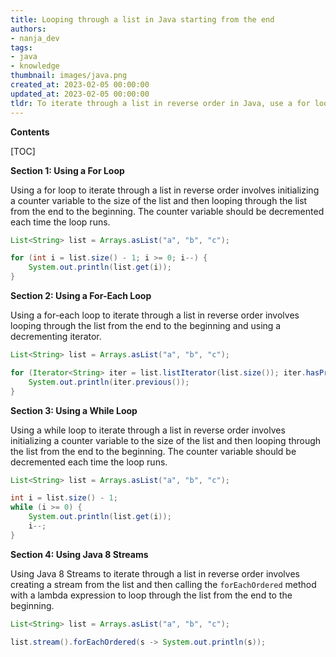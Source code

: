 ```yaml
---
title: Looping through a list in Java starting from the end
authors:
- nanja_dev
tags:
- java
- knowledge
thumbnail: images/java.png
created_at: 2023-02-05 00:00:00
updated_at: 2023-02-05 00:00:00
tldr: To iterate through a list in reverse order in Java, use a for loop starting at the end of the list and decrementing the index.
---
```


**Contents**

[TOC]

**Section 1: Using a For Loop**

Using a for loop to iterate through a list in reverse order involves initializing a counter variable to the size of the list and then looping through the list from the end to the beginning. The counter variable should be decremented each time the loop runs.

```java
List<String> list = Arrays.asList("a", "b", "c");

for (int i = list.size() - 1; i >= 0; i--) {
    System.out.println(list.get(i));
}
```

**Section 2: Using a For-Each Loop**

Using a for-each loop to iterate through a list in reverse order involves looping through the list from the end to the beginning and using a decrementing iterator.

```java
List<String> list = Arrays.asList("a", "b", "c");

for (Iterator<String> iter = list.listIterator(list.size()); iter.hasPrevious(); ) {
    System.out.println(iter.previous());
}
```

**Section 3: Using a While Loop**

Using a while loop to iterate through a list in reverse order involves initializing a counter variable to the size of the list and then looping through the list from the end to the beginning. The counter variable should be decremented each time the loop runs.

```java
List<String> list = Arrays.asList("a", "b", "c");

int i = list.size() - 1;
while (i >= 0) {
    System.out.println(list.get(i));
    i--;
}
```

**Section 4: Using Java 8 Streams**

Using Java 8 Streams to iterate through a list in reverse order involves creating a stream from the list and then calling the `forEachOrdered` method with a lambda expression to loop through the list from the end to the beginning.

```java
List<String> list = Arrays.asList("a", "b", "c");

list.stream().forEachOrdered(s -> System.out.println(s));
```
